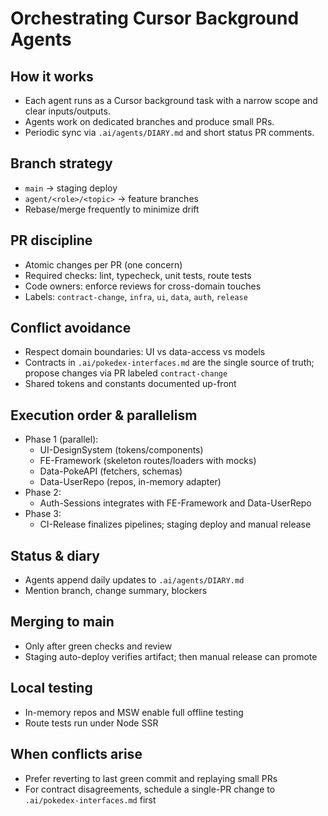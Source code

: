 # Orchestrating Cursor Background Agents

## How it works
- Each agent runs as a Cursor background task with a narrow scope and clear inputs/outputs.
- Agents work on dedicated branches and produce small PRs.
- Periodic sync via `.ai/agents/DIARY.md` and short status PR comments.

## Branch strategy
- `main` → staging deploy
- `agent/<role>/<topic>` → feature branches
- Rebase/merge frequently to minimize drift

## PR discipline
- Atomic changes per PR (one concern)
- Required checks: lint, typecheck, unit tests, route tests
- Code owners: enforce reviews for cross-domain touches
- Labels: `contract-change`, `infra`, `ui`, `data`, `auth`, `release`

## Conflict avoidance
- Respect domain boundaries: UI vs data-access vs models
- Contracts in `.ai/pokedex-interfaces.md` are the single source of truth; propose changes via PR labeled `contract-change`
- Shared tokens and constants documented up-front

## Execution order & parallelism
- Phase 1 (parallel):
  - UI-DesignSystem (tokens/components)
  - FE-Framework (skeleton routes/loaders with mocks)
  - Data-PokeAPI (fetchers, schemas)
  - Data-UserRepo (repos, in-memory adapter)
- Phase 2:
  - Auth-Sessions integrates with FE-Framework and Data-UserRepo
- Phase 3:
  - CI-Release finalizes pipelines; staging deploy and manual release

## Status & diary
- Agents append daily updates to `.ai/agents/DIARY.md`
- Mention branch, change summary, blockers

## Merging to main
- Only after green checks and review
- Staging auto-deploy verifies artifact; then manual release can promote

## Local testing
- In-memory repos and MSW enable full offline testing
- Route tests run under Node SSR

## When conflicts arise
- Prefer reverting to last green commit and replaying small PRs
- For contract disagreements, schedule a single-PR change to `.ai/pokedex-interfaces.md` first
